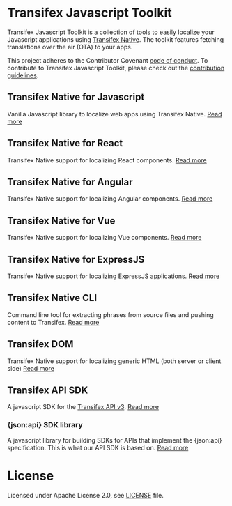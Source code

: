 # Transifex Javascript Toolkit

Transifex Javascript Toolkit is a collection of tools to easily localize your Javascript applications using [Transifex Native](https://www.transifex.com/native/).
The toolkit features fetching translations over the air (OTA) to your apps.

This project adheres to the Contributor Covenant [code of conduct](/CODE_OF_CONDUCT.md). To contribute to Transifex Javascript Toolkit, please check out the [contribution guidelines](/CONTRIBUTING.md).

## Transifex Native for Javascript

Vanilla Javascript library to localize web apps using Transifex Native.
[Read more](https://github.com/transifex/transifex-javascript/tree/master/packages/native)

## Transifex Native for React

Transifex Native support for localizing React components.
[Read more](https://github.com/transifex/transifex-javascript/tree/master/packages/react)

## Transifex Native for Angular

Transifex Native support for localizing Angular components.
[Read more](https://github.com/transifex/transifex-javascript/tree/master/packages/angular/projects/tx-native-angular-sdk)

## Transifex Native for Vue

Transifex Native support for localizing Vue components.
[Read more](https://github.com/transifex/transifex-javascript/tree/master/packages/vue2)

## Transifex Native for ExpressJS

Transifex Native support for localizing ExpressJS applications.
[Read more](https://github.com/transifex/transifex-javascript/tree/master/packages/express)

## Transifex Native CLI

Command line tool for extracting phrases from source files and pushing content to Transifex.
[Read more](https://github.com/transifex/transifex-javascript/tree/master/packages/cli)

## Transifex DOM

Transifex Native support for localizing generic HTML (both server or client side)
[Read more](https://github.com/transifex/transifex-javascript/tree/master/packages/dom)

## Transifex API SDK

A javascript SDK for the [Transifex API v3](https://developers.transifex.com/reference).
[Read more](https://github.com/transifex/transifex-javascript/tree/master/packages/api)

### {json:api} SDK library

A javascript library for building SDKs for APIs that implement the {json:api}
specification. This is what our API SDK is based on.
[Read more](https://github.com/transifex/transifex-javascript/tree/master/packages/jsonapi)


# License

Licensed under Apache License 2.0, see [LICENSE](LICENSE) file.
